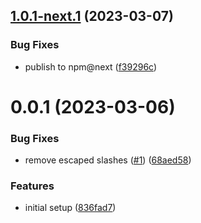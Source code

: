 ## [1.0.1-next.1](https://github.com/warp-ds/release-playground/compare/v1.0.0...v1.0.1-next.1) (2023-03-07)


### Bug Fixes

* publish to npm@next ([f39296c](https://github.com/warp-ds/release-playground/commit/f39296c319321fa4de722b6f71aa2f51afa34b1f))

# 0.0.1 (2023-03-06)


### Bug Fixes

* remove escaped slashes ([#1](https://github.com/warp-ds/release-playground/issues/1)) ([68aed58](https://github.com/warp-ds/release-playground/commit/68aed5844e171c66dbae7c1e73793c16e9039ba0))


### Features

* initial setup ([836fad7](https://github.com/warp-ds/release-playground/commit/836fad7f7aef072e600707f39796d2d82cf03bf4))
